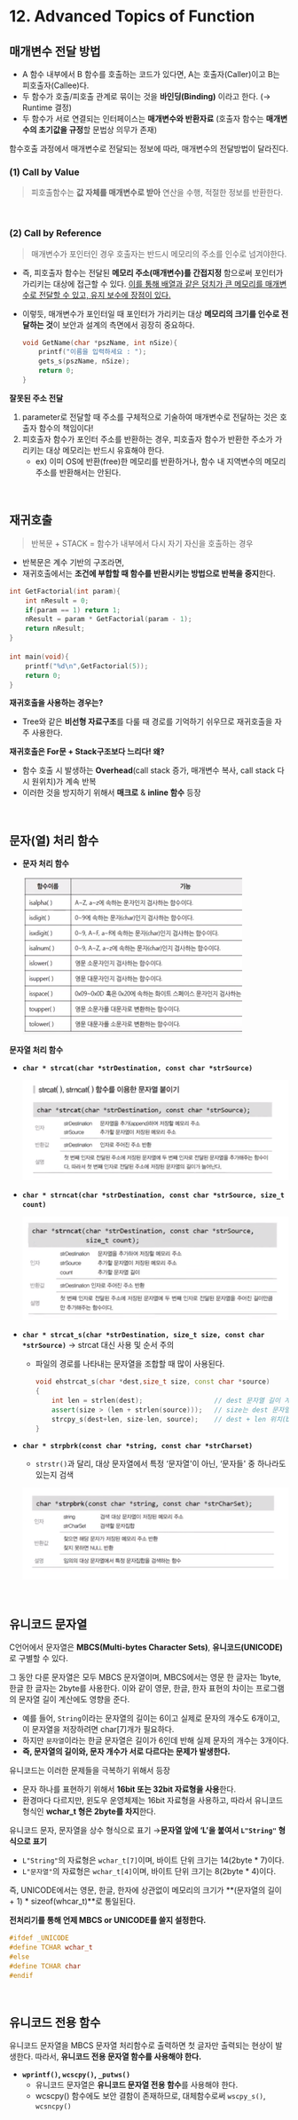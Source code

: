 # 12. Advanced Topics of Function

## 매개변수 전달 방법
- A 함수 내부에서 B 함수를 호출하는 코드가 있다면, A는 호출자(Caller)이고 B는 피호출자(Callee)다.
- 두 함수가 호출/피호출 관계로 묶이는 것을 **바인딩(Binding)** 이라고 한다. (→ Runtime 결정)
- 두 함수가 서로 연결되는 인터페이스는 **매개변수와 반환자료** (호출자 함수는 **매개변수의 초기값을 규정**할 문법상 의무가 존재)

함수호출 과정에서 매개변수로 전달되는 정보에 따라, 매개변수의 전달방법이 달라진다.

### **(1) Call by Value**
> 피호출함수는 **값 자체를 매개변수로 받아** 연산을 수행, 적절한 정보를 반환한다.

<br>

### **(2) Call by Reference**
> 매개변수가 포인터인 경우 호출자는 반드시 메모리의 주소를 인수로 넘겨야한다.

- 즉, 피호출자 함수는 전달된 **메모리 주소(매개변수)를 간접지정** 함으로써 포인터가 가리키는 대상에 접근할 수 있다. <u>이를 통해 배열과 같은 덩치가 큰 메모리를 매개변수로 전달할 수 있고, 유지 보수에 장점이 있다.</u>
- 이렇듯, 매개변수가 포인터일 때 포인터가 가리키는 대상 **메모리의 크기를 인수로 전달하는 것**이 보안과 설계의 측면에서 굉장히 중요하다.

    ```cpp
    void GetName(char *pszName, int nSize){
    	printf("이름을 입력하세요 : ");
    	gets_s(pszName, nSize);
    	return 0;
    }
    ```

**잘못된 주소 전달**
1. parameter로 전달할 때 주소를 구체적으로 기술하여 매개변수로 전달하는 것은 호출자 함수의 책임이다!
2. 피호출자 함수가 포인터 주소를 반환하는 경우, 피호출자 함수가 반환한 주소가 가리키는 대상 메모리는 반드시 유효해야 한다.
    - ex) 이미 OS에 반환(free)한 메모리를 반환하거나, 함수 내 지역변수의 메모리 주소를 반환해서는 안된다.

<br>

## 재귀호출
> 반복문 + STACK = 함수가 내부에서 다시 자기 자신을 호출하는 경우
- 반복문은 계수 기반의 구조라면,
- 재귀호출에서는 **조건에 부합할 때 함수를 반환시키는 방법으로 반복을 중지**한다.

```cpp
int GetFactorial(int param){
	int nResult = 0;
	if(param == 1) return 1;
	nResult = param * GetFactorial(param - 1);
	return nResult;
}

int main(void){
	printf("%d\n",GetFactorial(5));
	return 0;
}
```

**재귀호출을 사용하는 경우는?**
- Tree와 같은 **비선형 자료구조**를 다룰 때 경로를 기억하기 쉬우므로 재귀호출을 자주 사용한다.

**재귀호출은 For문 + Stack구조보다 느리다! 왜?**
- 함수 호출 시 발생하는 **Overhead**(call stack 증가, 매개변수 복사, call stack 다시 원위치)가 계속 반복
- 이러한 것을 방지하기 위해서 **매크로** & **inline 함수** 등장

<br>

## 문자(열) 처리 함수

- **문자 처리 함수**

    ![docs/character_function](docs/character_function.png)

**문자열 처리 함수**
- **`char * strcat(char *strDestination, const char *strSource)`**

    ![strcat](docs/strcat.png)

- **`char * strncat(char *strDestination, const char *strSource, size_t count)`**

    ![strncat](docs/strncat.png)

- **`char * strcat_s(char *strDestination, size_t size, const char *strSource)`** → strcat 대신 사용 및 순서 주의
    - 파일의 경로를 나타내는 문자열을 조합할 때 많이 사용된다.

        ```cpp
        void ehstrcat_s(char *dest,size_t size, const char *source)
        {
            int len = strlen(dest);                  // dest 문자열 길이 계산
            assert(size > (len + strlen(source)));   // size는 dest 문자열 길이 + source 문자열 길이보다 커야 함
            strcpy_s(dest+len, size-len, source);    // dest + len 위치(buffer_size = size - len)에 source 문자열 복사    
        }
        ```

- **`char * strpbrk(const char *string, const char *strCharset)`**
    - `strstr()`과 달리, 대상 문자열에서 특정 ‘문자열'이 아닌, ‘문자들' 중 하나라도 있는지 검색

    ![strpbrk](docs/strpbrk.png)

<br>

## 유니코드 문자열

C언어에서 문자열은 **MBCS(Multi-bytes Character Sets)**, **유니코드(UNICODE)** 로 구별할 수 있다.

그 동안 다룬 문자열은 모두 MBCS 문자열이며, MBCS에서는 영문 한 글자는 1byte, 한글 한 글자는 2byte를 사용한다. 이와 같이 영문, 한글, 한자 표현의 차이는 프로그램의 문자열 길이 계산에도 영향을 준다.

- 예를 들어, `String`이라는 문자열의 길이는 6이고 실제로 문자의 개수도 6개이고, 이 문자열을 저장하려면 char[7]개가 필요하다.
- 하지만 `문자열`이라는 한글 문자열은 길이가 6인데 반해 실제 문자의 개수는 3개이다.
- **즉, 문자열의 길이와, 문자 개수가 서로 다르다는 문제가 발생한다.**

유니코드는 이러한 문제들을 극복하기 위해서 등장
- 문자 하나를 표현하기 위해서 **16bit 또는 32bit 자료형을 사용**한다.
- 환경마다 다르지만, 윈도우 운영체제는 16bit 자료형을 사용하고, 따라서 유니코드 형식인 **wchar_t 형은 2byte를 차지**한다.

유니코드 문자, 문자열을 상수 형식으로 표기 →**문자열 앞에 ‘L’을 붙여서 `L"String"` 형식으로 표기**

- `L"String"`의 자료형은 `wchar_t[7]`이며, 바이트 단위 크기는 14(2byte * 7)이다.
- `L"문자열"`의 자료형은 `wchar_t[4]`이며, 바이트 단위 크기는 8(2byte * 4)이다.

즉, UNICODE에서는 영문, 한글, 한자에 상관없이 메모리의 크기가 **(문자열의 길이 + 1) * sizeof(whcar_t)**로 통일된다.

**전처리기를 통해 언제 MBCS or UNICODE를 쓸지 설정한다.**

```cpp
#ifdef _UNICODE
#define TCHAR wchar_t
#else
#define TCHAR char
#endif
```

<br>

## 유니코드 전용 함수

유니코드 문자열을 MBCS 문자열 처리함수로 출력하면 첫 글자만 출력되는 현상이 발생한다. 따라서, **유니코드 전용 문자열 함수를 사용해야 한다.**

- **`wprintf()`, `wcscpy()`, `_putws()`**
    - 유니코드 문자열은 **유니코드 문자열 전용 함수**를 사용해야 한다.
    - wcscpy() 함수에도 보안 결함이 존재하므로, 대체함수로써 `wscpy_s()`, `wcsncpy()`